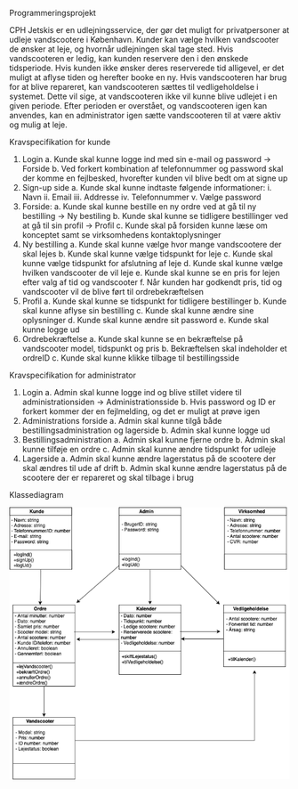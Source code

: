 Programmeringsprojekt


CPH Jetskis er en udlejningsservice, der gør det muligt for privatpersoner at udleje
vandscootere i København. Kunder kan vælge hvilken vandscooter de ønsker at leje, og
hvornår udlejningen skal tage sted. Hvis vandscooteren er ledig, kan kunden reservere den i
den ønskede tidsperiode. Hvis kunden ikke ønsker deres reserverede tid alligevel, er det muligt
at aflyse tiden og herefter booke en ny.
Hvis vandscooteren har brug for at blive repareret, kan vandscooteren sættes til vedligeholdelse
i systemet. Dette vil sige, at vandscooteren ikke vil kunne blive udlejet i en given periode. Efter
perioden er overstået, og vandscooteren igen kan anvendes, kan en administrator igen sætte
vandscooteren til at være aktiv og mulig at leje.


Kravspecifikation for kunde
1. Login
  a. Kunde skal kunne logge ind med sin e-mail og password → Forside
  b. Ved forkert kombination af telefonnummer og password skal der komme en fejlbesked, hvorefter kunden vil blive bedt om at signe up
2. Sign-up side
  a. Kunde skal kunne indtaste følgende informationer:
  i. Navn
  ii. Email
  iii. Addresse
  iv. Telefonnummer
  v. Vælge password
3. Forside:
  a. Kunde skal kunne bestille en ny ordre ved at gå til ny bestilling → Ny bestiling
  b. Kunde skal kunne se tidligere bestillinger ved at gå til sin profil → Profil
  c. Kunde skal på forsiden kunne læse om konceptet samt se virksomhedens kontaktoplysninger
4. Ny bestilling
  a. Kunde skal kunne vælge hvor mange vandscootere der skal lejes
  b. Kunde skal kunne vælge tidspunkt for leje
  c. Kunde skal kunne vælge tidspunkt for afslutning af leje
  d. Kunde skal kunne vælge hvilken vandscooter de vil leje
  e. Kunde skal kunne se en pris for lejen efter valg af tid og vandscooter
  f. Når kunden har godkendt pris, tid og vandscooter vil de blive ført til ordrebekræftelsen
5. Profil
  a. Kunde skal kunne se tidspunkt for tidligere bestillinger
  b. Kunde skal kunne aflyse sin bestilling
  c. Kunde skal kunne ændre sine oplysninger
  d. Kunde skal kunne ændre sit password
  e. Kunde skal kunne logge ud
6. Ordrebekræftelse
  a. Kunde skal kunne se en bekræftelse på vandscooter model, tidspunkt og pris
  b. Bekræftelsen skal indeholder et ordreID
  c. Kunde skal kunne klikke tilbage til bestillingsside





Kravspecifikation for administrator
1. Login
  a. Admin skal kunne logge ind og blive stillet videre til administrationsiden → Administrationsside
  b. Hvis password og ID er forkert kommer der en fejlmelding, og det er muligt at prøve igen
  2. Administrations forside
  a. Admin skal kunne tilgå både bestillingsadministration og lagerside
  b. Admin skal kunne logge ud
3. Bestillingsadministration
  a. Admin skal kunne fjerne ordre
  b. Admin skal kunne tilføje en ordre
  c. Admin skal kunne ændre tidspunkt for udleje
4. Lagerside
  a. Admin skal kunne ændre lagerstatus på de scootere der skal ændres til ude af drift
  b. Admin skal kunne ændre lagerstatus på de scootere der er repareret og skal tilbage i brug
  
  
Klassediagram




![alt text](https://github.com/Mikkel0608/CPH-Jetskis/blob/master/CPHJetskis.drawio-4.png)


